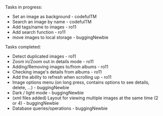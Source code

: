 Tasks in progress:
- Set an image as background - codefulTM
- Search an image by name - codefulTM
- Add tags/name to images - ro11
- Add search function - ro11
- move images to local storage - buggingNewbie

Tasks completed: 
- Detect duplicated images - ro11
- Zoom in/Zoom out in details mode - ro11
- Adding/Removing images to/from albums - ro11
- Checking image's details from albums - ro11
- Add the ability to refresh when scrolling up - ro11
- Image options menu (on long press, contains options to see details, delete, ...) - buggingNewbie
- Dark / light mode - buggingNewbie
- (xml files added) Layout for viewing multiple images at the same time (2 or 4) - buggingNewbie
- Database queries/operations - buggingNewbie